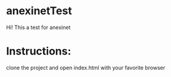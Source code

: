 # anexinetTest

Hi! This a test for anexinet

# Instructions:
clone the project and open index.html with your favorite browser 
